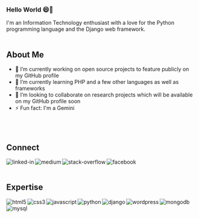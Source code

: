 ### Hello World  😄👋
I'm an Information Technology enthusiast with a love for the Python programming language and the Django web framework.
<br>
<br>

## About Me
- 🔭 I’m currently working on open source projects to feature publicly on my GitHub profile
- 🌱 I’m currently learning PHP and a few other languages as well as frameworks
- 👯 I’m looking to collaborate on research projects which will be available on my GitHub profile soon
- ⚡ Fun fact: I'm a Gemini
<br>
<br>

## Connect

[<img align="left" alt="linked-in" src="https://img.shields.io/badge/LinkedIn-%230077B5?style=plastic&logo=linkedin&logoColor=white" />](https://www.linkedin.com/in/tisagh-chase/)

[<img align="left" alt="medium" src="https://img.shields.io/badge/Medium-black?style=plastic&logo=medium&logoColor=white"/>](	https://medium.com/@Tisagh
)
[<img align="left" alt="stack-overflow" src="https://img.shields.io/badge/-Stack%20Overflow-orange?style=plastic&logo=stack-overflow&logoColor=white"/>](https://stackoverflow.com/users/8901377/tisagh)
[<img align="left" alt="facebook" src="https://img.shields.io/badge/Facebook-blue?&style=plastic&logo=facebook&logoColor=white"/>](https://www.facebook.com/tisagh/)


<br>
<br>

## Expertise
<img align="left" alt="html5" src="https://img.shields.io/badge/HTML-E34F26?&style=plastic&logo=html5&logoColor=white"/>
<img align="left" alt="css3" src="https://img.shields.io/badge/CSS-1572B6?&style=plastic&logo=css3&logoColor=white"/>
<img align="left" alt="javascript" src="https://img.shields.io/badge/JavaScript-F7DF1E?&style=plastic&logo=javascript&logoColor=white"/>
<img align="left" alt="python" src="https://img.shields.io/badge/Python-3776AB?style=plastic&logo=python&logoColor=white"/>
<img align="left" alt="django" src="https://img.shields.io/badge/Django-092E20?style=plastic&logo=django&logoColor=white"/>
<img align="left" alt="wordpress" src="https://img.shields.io/badge/Wordpress-21759B?style=plastic&logo=wordpress&logoColor=white"/>
<img align="left" alt="mongodb" src="https://img.shields.io/badge/MongoDB-47A248?&style=plastic&logo=mongodb&logoColor=white"/>
<img align="left" alt="mysql" src="https://img.shields.io/badge/MySQL-4479A1?&style=plastic&logo=mysql&logoColor=white"/>
<br>
<br>

<!--
**Tisagh/Tisagh** is a ✨ _special_ ✨ repository because its `README.md` (this file) appears on your GitHub profile.


-->
